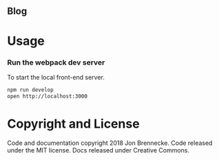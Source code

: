 Blog
---------------

Usage
============

### Run the webpack dev server

To start the local front-end server.

```bash
npm run develop
open http://localhost:3000
```

Copyright and License
============
Code and documentation copyright 2018 Jon Brennecke. Code released under the MIT license. Docs released under Creative Commons.

